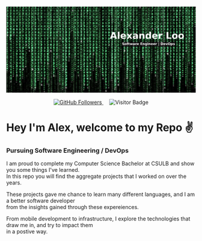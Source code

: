 ![top_banner](dev_banner.png)

<p align="center">
  <a href="https://github.com/loo-al">
    <img src="https://img.shields.io/github/followers/loo-al?label=Follow&style=social" alt="GitHub Followers" />
  </a>
  &nbsp; &nbsp;
  <img src="https://visitor-badge.laobi.icu/badge?page_id=loo-al.loo-al" alt="Visitor Badge" />
</p>

# Hey I'm Alex, welcome to my Repo ✌️

### Pursuing Software Engineering / DevOps

I am proud to complete my Computer Science Bachelor at CSULB and show you some things I've learned.  
In this repo you will find the aggregate projects that I worked on over the years.  

These projects gave me chance to learn many different languages,  and I am a better software developer  
from the insights gained through these expereiences.  

From mobile development to infrastructure,  I explore the technologies that draw me in, and try to impact them  
in a postive way.  
